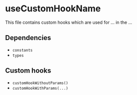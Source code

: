 # useCustomHookName

This file contains custom hooks which are used for ... in the ...


## Dependencies
- `constants`
- `types`

## Custom hooks
- `customHookWithoutParams()`
- `customHookWithParams(...)`
